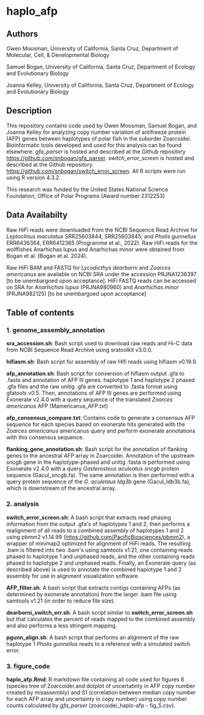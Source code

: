 # haplo_afp

## Authors

Owen Moosman, University of California, Santa Cruz, Department of Molecular, Cell, & Developmental Biology

Samuel Bogan, University of California, Santa Cruz, Department of Ecology and Evolutionary Biology

Joanna Kelley, University of California, Santa Cruz, Department of Ecology and Evolutionary Biology

## Description

This repository contains code used by Owen Moosman, Samuel Bogan, and Joanna Kelley for analyzing copy number variation of antifreeze protein (AFP) genes between haplotypes of polar fish in the suborder Zoarcoidei. Bioinformatic tools developed and used for this analysis can be found elsewhere. *gfa_parser* is hosted and described at the Github repository https://github.com/snbogan/gfa_parser. *switch_error_screen* is hosted and described at the Github repository https://github.com/snbogan/switch_error_screen. All R scripts were run using R version 4.3.2. 

This research was funded by the United States National Science Foundation, Office of Polar Programs (Award number 2312253) 

## Data Availabilty 

Raw HiFi reads were downloaded from the NCBI Sequence Read Archive for *Leptoclinus maculatus* SRR25603844, SRR25603845; and *Pholis gunnellus* ERR6436364, ERR6412365 (Programme et al., 2022). Raw HiFi reads for the wolffishes Anarhichas lupus and Anarhichas minor were obtained from Bogan et al. (Bogan et al. 2024).

Raw HiFi BAM and FASTQ for *Lycodicthys dearborni* and *Zoarces americanus* are available on NCBI SRA under the accession PRJNA1236397 [to be unembargoed upon acceptance]. HiFi FASTQ reads can be accessed on SRA for *Anarhichas lupus* (PRJNA980960) and *Anarhichas minor* (PRJNA982125) [to be unembargoed upon acceptance]

## Table of contents

### 1. genome_assembly_annotation
**sra_accession.sh**: Bash script used to download raw reads and Hi-C data from NCBI Sequence Read Archive using sratoolkit v3.0.0. 

**hifiasm.sh**: Bash script for assembly of raw Hifi reads using hifiasm v0.19.9. 

**afp_annotation.sh**: Bash script for conversion of hifiasm output .gfa to .fasta and annotation of AFP III genes. haplotype 1 and haplotype 2 phased .gfa files and the raw unitig .gfa are converted to .fasta format using gfatools v0.5. Then, annotations of AFP III genes are performed using Exonerate v2.4.0 with a query sequence of the translated *Zoarces americanus* AFP (Mamericanus_AFP.txt)

**afp_consensus_compare.txt**: Contains code to generate a consensus AFP sequence for each species based on exonerate hits generated with the *Zoarces americanus* americanus query and perform exonerate annotations with this consensus sequence. 

**flanking_gene_annotation.sh**: Bash script for the annotation of flanking genes to the ancestral AFP array in Zoarcoidei. Annotation of the upstream *sncgb* gene in the haplotype-phased and unitig .fasta is performed using Exonerate v2.4.0 with a query *Gasterosteus aculeatus sncgb* protein sequence (Gacul_sncgb.fa). The same annotation is then performed with a query protein sequence of the *G. aculetaus ldg3b* gene (Gacul_ldb3b.fa), which is downstream of the ancestral array. 

### 2. analysis
**switch_error_screen.sh**: A bash script that extracts read phasing information from the output .gfa's of haplotypes 1 and 2, then performs a realignment of all reads to a combined assembly of haplotypes 1 and 2 using pbmm2 v1.14.99 (https://github.com/PacificBiosciences/pbmm2), a wrapper of minimap2 optimized for alignment of HiFi reads. The resulting .bam is filtered into two .bam's using samtools v1.21, one containing reads phased to haplotype 1 and unphased reads, and the other containing reads phased to haplotype 2 and unphased reads. Finally, an Exonerate query (as described above) is used to annotate the combined haplotype 1 and 2 assembly for use in alignment visualization software. 

**AFP_filter.sh**: A bash script that extracts contigs containing AFPs (as determined by exonerate annotation) from the larger .bam file using samtools v1.21 (in order to reduce file size). 

**dearborni_switch_err.sh**: A bash script similar to **switch_error_screen.sh** but that calculates the percent of reads mapped to the combined assembly and also performs a less stringent mapping. 

**pgunn_align.sh**: A bash script that performs an alignment of the raw haplotype 1 *Pholis gunnellus* reads to a reference with a simulated switch error. 

### 3. figure_code
**haplo_afp.Rmd**: R markdown file containing all code used for figures 6 (species tree of Zoarcoidei and dotplot of uncertatinty in AFP copy number created by misassembly) and S1 (correlation between median copy number for each AFP array and uncertainty in copy number) using copy number counts calculated by *gfa_parser* (zoarcoidei_haplo-afp - fig_5.csv). 

